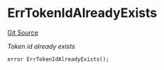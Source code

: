 # ErrTokenIdAlreadyExists
[Git Source](https://github.com/Crossbell-Box/Crossbell-Contracts/blob/7fb0a111be44c9c39adc514360ef463c6a04b62a/contracts/libraries/Error.sol)

*Token id already exists*


```solidity
error ErrTokenIdAlreadyExists();
```

